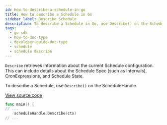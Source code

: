 ```yaml
---
id: how-to-describe-a-schedule-in-go
title: How to describe a Schedule in Go
sidebar_label: Describe Schedule
description: To describe a Schedule in Go, use Describe() on the ScheduleHandle.
tags:
  - go sdk
  - how-to-doc-type
  - developer-guide-doc-type
  - schedule
  - schedule describe
---
```


`Describe` retrieves information about the current Schedule configuration.
This can include details about the Schedule Spec (such as Intervals), CronExpressions, and Schedule State.

To describe a Schedule, use `Describe()` on the ScheduleHandle.

<a class="dacx-source-link" href="https://github.com/temporalio/documentation-samples-go/blob/main/schedule/describe/main_dacx.go">View source code</a>

```go
func main() {
// ...
	scheduleHandle.Describe(ctx)
// ...
```
